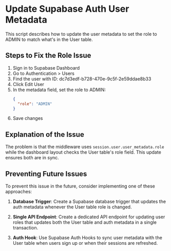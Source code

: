 # Update Supabase Auth User Metadata

This script describes how to update the user metadata to set the role to ADMIN to match what's in the User table.

## Steps to Fix the Role Issue

1. Sign in to Supabase Dashboard
2. Go to Authentication > Users
3. Find the user with ID: dc7d3edf-b728-470e-9c5f-2e59ddae8b33
4. Click Edit User
5. In the metadata field, set the role to ADMIN:
   ```json
   {
     "role": "ADMIN"
   }
   ```
6. Save changes

## Explanation of the Issue

The problem is that the middleware uses `session.user.user_metadata.role` while the dashboard layout checks the User table's role field. This update ensures both are in sync.

## Preventing Future Issues

To prevent this issue in the future, consider implementing one of these approaches:

1. **Database Trigger**: Create a Supabase database trigger that updates the auth metadata whenever the User table role is changed.

2. **Single API Endpoint**: Create a dedicated API endpoint for updating user roles that updates both the User table and auth metadata in a single transaction.

3. **Auth Hook**: Use Supabase Auth Hooks to sync user metadata with the User table when users sign up or when their sessions are refreshed. 
